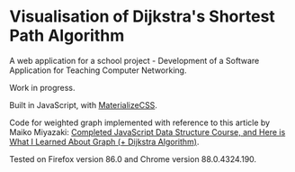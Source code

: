 # Visualisation of Dijkstra's Shortest Path Algorithm

A web application for a school project - Development of a Software Application for Teaching Computer Networking.

Work in progress.

Built in JavaScript, with [MaterializeCSS](https://materializecss.com/).

Code for weighted graph implemented with reference to this article by Maiko Miyazaki: [Completed JavaScript Data Structure Course, and Here is What I Learned About Graph (+ Dijkstra Algorithm)](https://dev.to/maikomiyazaki/completed-javascript-data-structure-course-and-here-is-what-i-learned-about-graph-dijkstra-algorithm-57n8).

Tested on Firefox version 86.0 and Chrome version 88.0.4324.190.